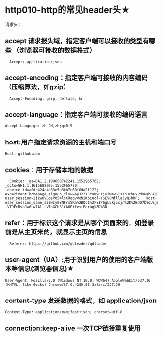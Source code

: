 # http010-http的常见header头★

请求头：

## accept 请求报头域，指定客户端可以接收的类型有哪些 （浏览器可接收的数据格式）   
```
  Accept: application/json
```

## accept-encoding：指定客户端可接收的内容编码（压缩算法，如gzip）

```
  Accept-Encoding: gzip, deflate, br
```
## accept-language：指定客户端可接收的编码语言

```
Accept-Language: zh-CN,zh;q=0.9
```
## host:用户指定请求资源的主机和端口号

```
Host: github.com
```

## cookies：用于存储本地的数据

```
  Cookie: _ga=GA1.2.190650762241.1552965769; _octo=GH1.1.1615682995.1552965770; _device_id=a0dc424c4c83e5b30b7c60f0da2f122; experiment:homepage_signup_flow=eyJ2ZXJzaW9uIjoiMawSIsInJvbGxPdXRQbGFjZW1lbnQiOjUuMzc1OTMxMTMzODM2NDkyLCJzdWJncm91cCI6ImNvbnRyb2wiLCJjcmVhdGVkQXQiOiIyMDIwLTAzLTI2VDAyOjAwOjM5LjIxM1oiLCJ1cGRhdGVkQXQiOiIyMDIwLTAzLTI2VDAyOjAwOjM5LjIxM1oifQ==; user_session=2jzw0VGpePO54lxXRgqvVobiKbi0ol-YSEV8NfllaJyQ3bkF; __Host-user_session_same_siZwIy0BNFrm5Ra%2BQc1%2FY1P6gL5kjcsjn%2B%2BdO7DSqUsjuQlZ7jx4NuDR306Sg%3D%3D--VTJEcRvbJw6Lw7Al--VIhGCbS1CA6EifesiPerag%3D%3D
```
## refer：用于标识这个请求是从哪个页面来的，如登录前是从主页来的，就显示主页的信息

```
  Referer: https://github.com/qdleader/qdleader
```

## user-agent（UA）:用于识别用户的使用的客户端版本等信息(浏览器信息)★

```
User-Agent: Mozilla/5.0 (Windows NT 10.0; WOW64) AppleWebKit/537.36 (KHTML, like Gecko) Chrome/87.0.4280.88 Safari/537.36
```

## content-type 发送数据的格式，如 application/json
```
Content-Type: application/manifest+json; charset=utf-8
```

## connection:keep-alive 一次TCP链接重复使用
